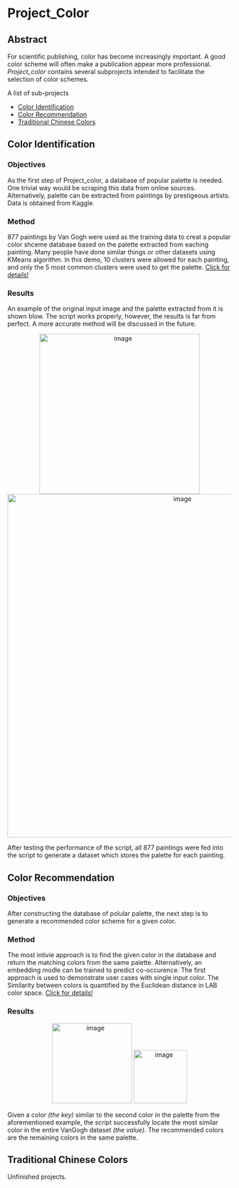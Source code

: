 # Project_Color
## Abstract
For scientific publishing, color has become increasingly important. A good color scheme will often make a publication appear more professional. *Project_color* contains several subprojects intended to facilitate the selection of color schemes.


A list of sub-projects

- [Color Identification](#Color-Identification)
- [Color Recommendation](#Color-Recommendation)
- [Traditional Chinese Colors](#Traditional-Chinese-Colors)


## Color Identification
### Objectives
As the first step of Project_color, a database of popular palette is needed. One trivial way would be scraping this data from online sources. Alternatively, palette can be extracted from paintings by prestigeous artists. Data is obtained from Kaggle.
### Method
877 paintings by Van Gogh were used as the training data to creat a popular color shceme database based on the palette extracted from eaching painting. Many people have done similar things or other datasets using KMeans algorithm. In this demo, 10 clusters were allowed for each painting, and only the 5 most common clusters were used to get the palette. [Click for details!](https://github.com/anyangpeng/DS_Portfolio/blob/main/Project_color/Color_Identification/Get_color_code.ipynb)
### Results
An example of the original input image and the palette extracted from it is shown blow. The script works properly, however, the results is far from perfect. A more accurate method will be discussed in the future.
<p align="center">
  <img width="360" alt="image" src="https://user-images.githubusercontent.com/66216181/109397948-35d3d200-78ff-11eb-91f9-7bf159efd266.png">
  <img width="771" alt="image" src="https://user-images.githubusercontent.com/66216181/109398264-77fe1300-7901-11eb-826e-31bd0cdce33c.png">

</p>
After testing the performance of the script, all 877 paintings were fed into the script to generate a dataset which stores the palette for each painting.

## Color Recommendation
### Objectives
After constructing the database of polular palette, the next step is to generate a recommended color scheme for a given color. 
### Method
The most intivie approach is to find the given color in the database and return the matching colors from the same palette. Alternatively, an embedding modle can be trained to predict co-occurence. The first approach is used to demonstrate user cases  with single input color. The Similarity between colors is quantified by the Euclidean distance in LAB color space. [Click for details!](https://github.com/anyangpeng/DS_Portfolio/blob/main/Project_color/Color_Recommendation/Color_recommendation.ipynb)
### Results
<p align="center">
  <img width="180" alt="image" src="https://user-images.githubusercontent.com/66216181/109398944-69b1f600-7905-11eb-85f6-4ece54d08f2e.png">
  
  <img width="120" alt="image" src="https://user-images.githubusercontent.com/66216181/109399005-bdbcda80-7905-11eb-8323-5010604a4f6c.png">

</p>

Given a color *(the key)* similar to the second color in the palette from the aforementioned example, the script successfully locate the most similar color in the entire VanGogh dataset *(the value)*. The recommended colors are the remaining colors in the same palette.


## Traditional Chinese Colors
Unfinished projects.
